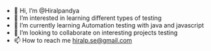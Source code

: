 - 👋 Hi, I’m @Hiralpandya
- 👀 I’m interested in learning different types of testing
- 🌱 I’m currently learning Automation testing with java and javascript
- 💞️ I’m looking to collaborate on interesting projects testing
- 📫 How to reach me hiralp.se@gmail.com

<!---
Hiralpandya/Hiralpandya is a ✨ special ✨ repository because its `README.md` (this file) appears on your GitHub profile.
You can click the Preview link to take a look at your changes.
--->

